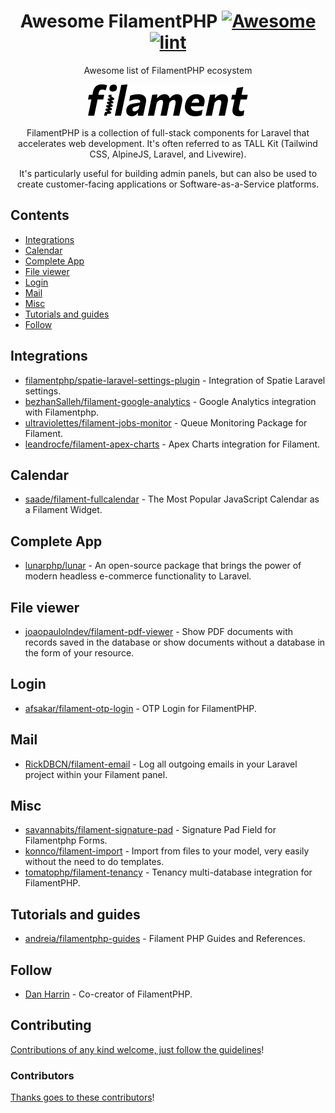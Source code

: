 <div align="center">

<!-- title -->

<!--lint ignore no-dead-urls-->

# Awesome FilamentPHP [![Awesome](https://awesome.re/badge.svg)](https://awesome.re) [![lint](https://github.com/damian-developer/awesome-filamentphp/actions/workflows/lint.yaml/badge.svg)](https://github.com/damian-developer/awesome-filamentphp/actions/workflows/lint.yaml)

<!-- subtitle -->

Awesome list of FilamentPHP ecosystem

<!-- image -->

<a href="https://filamentphp.com/" target="_blank" rel="noopener noreferrer">
  <img src="./assets/logo.svg" />
</a>

<!-- description -->

FilamentPHP is a collection of full-stack components for Laravel that accelerates web development. It's often referred to as TALL Kit (Tailwind CSS, AlpineJS, Laravel, and Livewire).

It's particularly useful for building admin panels, but can also be used to create customer-facing applications or Software-as-a-Service platforms. 

</div>

<!-- TOC -->

## Contents

- [Integrations](#integrations)
- [Calendar](#calendar)
- [Complete App](#complete-app)
- [File viewer](#file-viewer)
- [Login](#login)
- [Mail](#mail)
- [Misc](#misc)
- [Tutorials and guides](#tutorials-and-guides)
- [Follow](#follow)

<!-- CONTENT -->

## Integrations

- [filamentphp/spatie-laravel-settings-plugin](https://github.com/filamentphp/spatie-laravel-settings-plugin) - Integration of Spatie Laravel settings.
- [bezhanSalleh/filament-google-analytics](https://github.com/bezhanSalleh/filament-google-analytics) - Google Analytics integration with Filamentphp.
- [ultraviolettes/filament-jobs-monitor](https://github.com/ultraviolettes/filament-jobs-monitor) - Queue Monitoring Package for Filament.
- [leandrocfe/filament-apex-charts](https://github.com/leandrocfe/filament-apex-charts) - Apex Charts integration for Filament.

## Calendar

- [saade/filament-fullcalendar](https://github.com/saade/filament-fullcalendar) - The Most Popular JavaScript Calendar as a Filament Widget.

## Complete App

- [lunarphp/lunar](https://github.com/lunarphp/lunar) - An open-source package that brings the power of modern headless e-commerce functionality to Laravel. 

## File viewer

- [joaopaulolndev/filament-pdf-viewer](https://github.com/joaopaulolndev/filament-pdf-viewer) - Show PDF documents with records saved in the database or show documents without a database in the form of your resource.

## Login

- [afsakar/filament-otp-login](https://github.com/afsakar/filament-otp-login) - OTP Login for FilamentPHP.

## Mail
- [RickDBCN/filament-email](https://github.com/RickDBCN/filament-email) - Log all outgoing emails in your Laravel project within your Filament panel.

## Misc

- [savannabits/filament-signature-pad](https://github.com/savannabits/filament-signature-pad) - Signature Pad Field for Filamentphp Forms.
- [konnco/filament-import](https://github.com/konnco/filament-import) - Import from files to your model, very easily without the need to do templates.
- [tomatophp/filament-tenancy](https://github.com/tomatophp/filament-tenancy) - Tenancy multi-database integration for FilamentPHP.

## Tutorials and guides

- [andreia/filamentphp-guides](https://github.com/andreia/filamentphp-guides) - Filament PHP Guides and References.


<!-- END CONTENT -->

## Follow

- [Dan Harrin](https://x.com/danjharrin) - Co-creator of FilamentPHP.

## Contributing

[Contributions of any kind welcome, just follow the guidelines](contributing.md)!

### Contributors

[Thanks goes to these contributors](https://github.com/damian-developer/awesome-filamentphp/graphs/contributors)!

